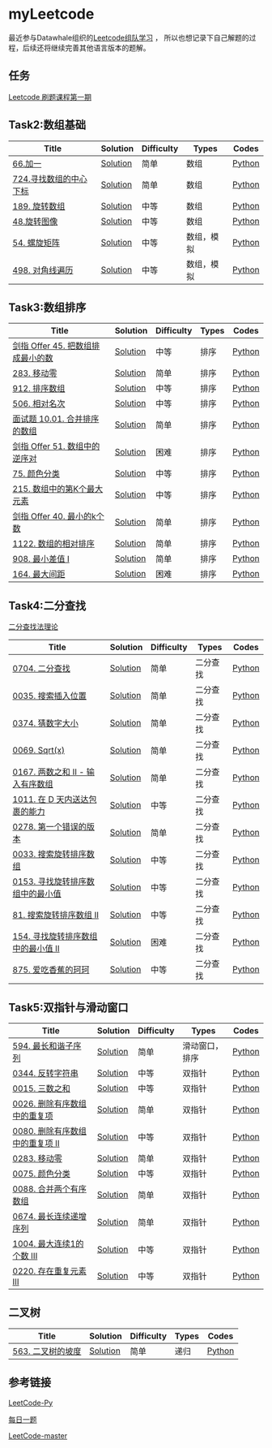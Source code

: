 # myLeetcode
最近参与Datawhale组织的[Leetcode组队学习](https://github.com/itcharge/LeetCode-Py) ，
所以也想记录下自己解题的过程，后续还将继续完善其他语言版本的题解。

## 任务
[Leetcode 刷题课程第一期](https://github.com/itcharge/LeetCode-Py/blob/main/Assets/Course/Course-01.md)

## Task2:数组基础
| Title                                                        | Solution                                                     | Difficulty | Types         | Codes    |
| ------------------------------------------------------------ | ------------------------------------------------------------ | ---------- | ---------------- | ---------------- |
| [66.加一](https://leetcode-cn.com/problems/plus-one/)| [Solution](https://github.com/ironartisan/myLeetcode/blob/main/algorithms/066.%20%E5%8A%A0%E4%B8%80.md) | 简单 | 数组 | [Python](./python/066.加一.py) |
| [724.寻找数组的中⼼下标](https://leetcode-cn.com/problems/rotate-array/)| [Solution](https://github.com/ironartisan/myLeetcode/blob/main/algorithms/724.%20%E5%AF%BB%E6%89%BE%E6%95%B0%E7%BB%84%E7%9A%84%E4%B8%AD%E5%BF%83%E4%B8%8B%E6%A0%87.md) | 简单  | 数组 | [Python](./python/724.寻找数组的中心下标.py)|
| [189. 旋转数组](https://leetcode-cn.com/problems/rotate-array/)| [Solution](https://github.com/ironartisan/myLeetcode/blob/main/algorithms/189.%20%E6%97%8B%E8%BD%AC%E6%95%B0%E7%BB%84.md) | 中等  | 数组 |  [Python](./python/189.旋转数组.py) |
| [48.旋转图像](https://leetcode-cn.com/problems/rotate-image/)| [Solution](https://github.com/ironartisan/myLeetcode/blob/main/algorithms/48.%20%E6%97%8B%E8%BD%AC%E5%9B%BE%E5%83%8F.md) | 中等  | 数组 | [Python](./python/48.旋转图像.py)  |
| [54. 螺旋矩阵](https://leetcode-cn.com/problems/spiral-matrix/)| [Solution](https://github.com/ironartisan/myLeetcode/blob/main/algorithms/54.%20%E8%9E%BA%E6%97%8B%E7%9F%A9%E9%98%B5.md) | 中等  | 数组，模拟 | [Python](./python/54.螺旋矩阵.py)  |
| [498. 对角线遍历](https://leetcode-cn.com/problems/diagonal-traverse/)| [Solution](https://github.com/ironartisan/myLeetcode/blob/main/algorithms/498.%20%E5%AF%B9%E8%A7%92%E7%BA%BF%E9%81%8D%E5%8E%86.md) | 中等  | 数组，模拟 |[Python](./python/498.对角线遍历.py)   |

[comment]: <> "| []&#40;&#41;| [Python]&#40;&#41; | 中等 | 排序 |"


[comment]: <> "## 排序基础算法"

[comment]: <> "| Title                                                        | Solution                                                     | "

[comment]: <> "| ------------------------------------------------------------ | ------------------------------------------------------------ |"

[comment]: <> "| 1.冒泡排序| [Python]&#40;&#41;"

[comment]: <> "| 2.插入排序| [Python]&#40;https://github.com/ironartisan/myLeetcode/blob/main/algorithms/sort/%E6%8F%92%E5%85%A5%E6%8E%92%E5%BA%8F.md&#41;"

[comment]: <> "| 3.选择排序| [Python]&#40;&#41;"

[comment]: <> "| 4.希尔排序| [Python]&#40;&#41;"

[comment]: <> "| 5.归并排序| [Python]&#40;&#41;"

[comment]: <> "| **6.快速排序**| [Python]&#40;&#41;"

[comment]: <> "| **7.堆排序**| [Python]&#40;&#41;"

[comment]: <> "| 8.计数排序| [Python]&#40;&#41;"

[comment]: <> "| 9.桶排序| [Python]&#40;&#41;"

[comment]: <> "| 10.基数排序| [Python]&#40;&#41;"



## Task3:数组排序

| Title                                                        | Solution                                                     | Difficulty | Types          | Codes     |
| ------------------------------------------------------------ | ------------------------------------------------------------ | ---------- | ---------------- | ---------------- |
| [剑指 Offer 45. 把数组排成最小的数](https://leetcode-cn.com/problems/ba-shu-zu-pai-cheng-zui-xiao-de-shu-lcof/)| [Solution](https://github.com/ironartisan/myLeetcode/blob/main/algorithms/%E5%89%91%E6%8C%87%20Offer%2045.%20%E6%8A%8A%E6%95%B0%E7%BB%84%E6%8E%92%E6%88%90%E6%9C%80%E5%B0%8F%E7%9A%84%E6%95%B0.md) | 中等 | 排序 | [Python](python/剑指Offer45.把数组排成最小的数.py) |
| [283. 移动零](https://leetcode-cn.com/problems/move-zeroes/)| [Solution](https://github.com/ironartisan/myLeetcode/blob/main/algorithms/283.%20%E7%A7%BB%E5%8A%A8%E9%9B%B6.md) | 简单 | 排序 | [Python](./python/283.移动零.py) |
| [912. 排序数组](https://leetcode-cn.com/problems/sort-an-array/)| [Solution](https://github.com/ironartisan/myLeetcode/blob/main/algorithms/912.%20%E6%8E%92%E5%BA%8F%E6%95%B0%E7%BB%84.md) | 中等 | 排序 | [Python](./python/912.排序数组.py) |
| [506. 相对名次](https://leetcode-cn.com/problems/relative-ranks/)| [Solution](https://github.com/ironartisan/myLeetcode/blob/main/algorithms/506.%20%E7%9B%B8%E5%AF%B9%E5%90%8D%E6%AC%A1.md) | 中等 | 排序 | [Python](./python/506.相对名次.py) |
| [面试题 10.01. 合并排序的数组](https://leetcode-cn.com/problems/sorted-merge-lcci/)| [Solution](https://github.com/ironartisan/myLeetcode/blob/main/algorithms/%E5%89%91%E6%8C%87%20Offer%2045.%20%E6%8A%8A%E6%95%B0%E7%BB%84%E6%8E%92%E6%88%90%E6%9C%80%E5%B0%8F%E7%9A%84%E6%95%B0.md) | 简单 | 排序 | [Python](./python/面试题10.01.合并排序的数组.py) |
| [剑指 Offer 51. 数组中的逆序对](https://leetcode-cn.com/problems/shu-zu-zhong-de-ni-xu-dui-lcof/)| [Solution](https://github.com/ironartisan/myLeetcode/blob/main/algorithms/%E5%89%91%E6%8C%87%20Offer%2051.%20%E6%95%B0%E7%BB%84%E4%B8%AD%E7%9A%84%E9%80%86%E5%BA%8F%E5%AF%B9.md) | 困难 | 排序 | [Python](./python/剑指Offer51.数组中的逆序对.py) |
| [75. 颜色分类](https://leetcode-cn.com/problems/sort-colors/)| [Solution](https://github.com/ironartisan/myLeetcode/blob/main/algorithms/75.%20%E9%A2%9C%E8%89%B2%E5%88%86%E7%B1%BB.md) | 中等 | 排序 | [Python](./python/75.颜色分类.py) |
| [215. 数组中的第K个最大元素](https://leetcode-cn.com/problems/kth-largest-element-in-an-array/)| [Solution](https://github.com/ironartisan/myLeetcode/blob/main/algorithms/215.%20%E6%95%B0%E7%BB%84%E4%B8%AD%E7%9A%84%E7%AC%ACK%E4%B8%AA%E6%9C%80%E5%A4%A7%E5%85%83%E7%B4%A0.md) | 中等 | 排序 | [Python](./python/215.数组中的第K个最大元素.py) |
| [剑指 Offer 40. 最小的k个数](https://leetcode-cn.com/problems/zui-xiao-de-kge-shu-lcof/)| [Solution](https://github.com/ironartisan/myLeetcode/blob/main/algorithms/%E5%89%91%E6%8C%87%20Offer%2040.%20%E6%9C%80%E5%B0%8F%E7%9A%84k%E4%B8%AA%E6%95%B0.md) | 简单 | 排序 | [Python](./python/剑指Offer40.最小的k个数.py) |
| [1122. 数组的相对排序](https://leetcode-cn.com/problems/relative-sort-array/)| [Solution](https://github.com/ironartisan/myLeetcode/blob/main/algorithms/1122.%20%E6%95%B0%E7%BB%84%E7%9A%84%E7%9B%B8%E5%AF%B9%E6%8E%92%E5%BA%8F.md) | 简单 | 排序 | [Python](./python/1122.数组的相对排序.py) |
| [908. 最小差值 I](https://leetcode-cn.com/problems/smallest-range-i/)| [Solution](https://github.com/ironartisan/myLeetcode/blob/main/algorithms/908.%20%E6%9C%80%E5%B0%8F%E5%B7%AE%E5%80%BC%20I.md) | 简单 | 排序 | [Python](./python/908.最小差值I.py) |
| [164. 最大间距](https://leetcode-cn.com/problems/maximum-gap/)| [Solution](https://github.com/ironartisan/myLeetcode/blob/main/algorithms/164.%E6%9C%80%E5%A4%A7%E9%97%B4%E8%B7%9D.md) | 困难 | 排序 | [Python](./python/164.最大间距.py) |

## Task4:二分查找
[二分查找法理论](https://github.com/ironartisan/myLeetcode/blob/main/base/%E4%BA%8C%E5%88%86%E6%9F%A5%E6%89%BE%E6%B3%95%E7%90%86%E8%AE%BA.md)

| Title                                                        | Solution                                                     | Difficulty | Types         | Codes    |
| ------------------------------------------------------------ | ------------------------------------------------------------ | ---------- | ---------------- | ---------------- |
| [0704. 二分查找](https://leetcode-cn.com/problems/binary-search/) | [Solution](https://github.com/ironartisan/myLeetcode/blob/main/algorithms/704.%20%E4%BA%8C%E5%88%86%E6%9F%A5%E6%89%BE.md) | 简单 | 二分查找 | [Python](./python/704.二分查找.py) |
| [0035. 搜索插入位置](https://leetcode-cn.com/problems/search-insert-position/) | [Solution](https://github.com/ironartisan/myLeetcode/blob/main/algorithms/35.%20%E6%90%9C%E7%B4%A2%E6%8F%92%E5%85%A5%E4%BD%8D%E7%BD%AE.md) | 简单 | 二分查找 | [Python](./python/35.搜索插入位置.py) |
| [0374. 猜数字大小](https://leetcode-cn.com/problems/guess-number-higher-or-lower/) | [Solution](https://github.com/ironartisan/myLeetcode/blob/main/algorithms/374.%20%E7%8C%9C%E6%95%B0%E5%AD%97%E5%A4%A7%E5%B0%8F.md) | 简单 | 二分查找 | [Python](./python/374.猜数字大小.py) |
| [0069. Sqrt(x)](https://leetcode-cn.com/problems/sqrtx/)| [Solution](https://github.com/ironartisan/myLeetcode/blob/main/algorithms/69.%20Sqrt(x).md) | 简单 | 二分查找 | [Python](./python/69.Sqrt(x).py) |
| [0167. 两数之和 II - 输入有序数组](https://leetcode-cn.com/problems/two-sum-ii-input-array-is-sorted/)| [Solution](https://github.com/ironartisan/myLeetcode/blob/main/algorithms/167.%20%E4%B8%A4%E6%95%B0%E4%B9%8B%E5%92%8C%20II%20-%20%E8%BE%93%E5%85%A5%E6%9C%89%E5%BA%8F%E6%95%B0%E7%BB%84.md) | 简单 | 二分查找 | [Python](./python/167.两数之和II-输入有序数组.py) |
| [1011. 在 D 天内送达包裹的能力](https://leetcode-cn.com/problems/capacity-to-ship-packages-within-d-days/)| [Solution](https://github.com/ironartisan/myLeetcode/blob/main/algorithms/1011.%20%E5%9C%A8%20D%20%E5%A4%A9%E5%86%85%E9%80%81%E8%BE%BE%E5%8C%85%E8%A3%B9%E7%9A%84%E8%83%BD%E5%8A%9B.md) | 中等 | 二分查找 | [Python](./python/1011.在D天内送达包裹的能力.py) |
| [0278. 第一个错误的版本](https://leetcode-cn.com/problems/first-bad-version/)  | [Solution](https://github.com/ironartisan/myLeetcode/blob/main/algorithms/278.%20%E7%AC%AC%E4%B8%80%E4%B8%AA%E9%94%99%E8%AF%AF%E7%9A%84%E7%89%88%E6%9C%AC.md) | 简单 | 二分查找 | [Python](./python/278.第一个错误的版本.py) |
| [0033. 搜索旋转排序数组](https://leetcode-cn.com/problems/search-in-rotated-sorted-array/) | [Solution](https://github.com/ironartisan/myLeetcode/blob/main/algorithms/33.%20%E6%90%9C%E7%B4%A2%E6%97%8B%E8%BD%AC%E6%8E%92%E5%BA%8F%E6%95%B0%E7%BB%84.md) | 中等 | 二分查找 | [Python](./python/33.搜索旋转排序数组.py) |
| [0153. 寻找旋转排序数组中的最小值](https://leetcode-cn.com/problems/find-minimum-in-rotated-sorted-array/) | [Solution](https://github.com/ironartisan/myLeetcode/blob/main/algorithms/153.%20%E5%AF%BB%E6%89%BE%E6%97%8B%E8%BD%AC%E6%8E%92%E5%BA%8F%E6%95%B0%E7%BB%84%E4%B8%AD%E7%9A%84%E6%9C%80%E5%B0%8F%E5%80%BC.md) | 中等 | 二分查找 | [Python](./python/153.寻找旋转排序数组中的最小值.py) |
| [81. 搜索旋转排序数组 II](https://leetcode-cn.com/problems/search-in-rotated-sorted-array-ii/) | [Solution](https://github.com/ironartisan/myLeetcode/blob/main/algorithms/81.%20%E6%90%9C%E7%B4%A2%E6%97%8B%E8%BD%AC%E6%8E%92%E5%BA%8F%E6%95%B0%E7%BB%84%20%20II.md) | 中等 | 二分查找 | [Python](./python/81.搜索旋转排序数组II.py) |
| [154. 寻找旋转排序数组中的最小值 II](https://leetcode-cn.com/problems/find-minimum-in-rotated-sorted-array-ii/) | [Solution](https://github.com/ironartisan/myLeetcode/blob/main/algorithms/154.%20%E5%AF%BB%E6%89%BE%E6%97%8B%E8%BD%AC%E6%8E%92%E5%BA%8F%E6%95%B0%E7%BB%84%E4%B8%AD%E7%9A%84%E6%9C%80%E5%B0%8F%E5%80%BC%20II.md) | 困难 | 二分查找 | [Python](./python/154.寻找旋转排序数组中的最小值II.py) |
|[875. 爱吃香蕉的珂珂](https://leetcode-cn.com/problems/koko-eating-bananas/) | [Solution](https://github.com/ironartisan/myLeetcode/blob/main/algorithms/875.%20%E7%88%B1%E5%90%83%E9%A6%99%E8%95%89%E7%9A%84%E7%8F%82%E7%8F%82.md) | 中等 | 二分查找 | [Python](./python/875.爱吃香蕉的珂珂.py) |



## Task5:双指针与滑动窗口
| Title                                                        | Solution                                                     | Difficulty | Types            | Codes       |
| ------------------------------------------------------------ | ------------------------------------------------------------ | ---------- | ---------------- | ---------------- |
| [594. 最长和谐子序列](https://leetcode-cn.com/problems/longest-harmonious-subsequence/)| [Solution](https://github.com/ironartisan/myLeetcode/blob/main/algorithms/594.%20%E6%9C%80%E9%95%BF%E5%92%8C%E8%B0%90%E5%AD%90%E5%BA%8F%E5%88%97.md) | 简单 | 滑动窗口，排序 | [Python](./python/594.最长和谐子序列.py) |
| [0344. 反转字符串](https://leetcode-cn.com/problems/reverse-string/) | [Solution](https://github.com/ironartisan/myLeetcode/blob/main/algorithms/344.%20%E5%8F%8D%E8%BD%AC%E5%AD%97%E7%AC%A6%E4%B8%B2.md) | 中等 | 双指针 | [Python](./python/344.反转字符串.py) |
| [0015. 三数之和](https://leetcode-cn.com/problems/3sum/) | [Solution](https://github.com/ironartisan/myLeetcode/blob/main/algorithms/15.%20%E4%B8%89%E6%95%B0%E4%B9%8B%E5%92%8C.md) | 中等 | 双指针 | [Python](./python/15.三数之和.py) |
| [0026. 删除有序数组中的重复项](https://leetcode-cn.com/problems/remove-duplicates-from-sorted-array/)| [Solution](https://github.com/ironartisan/myLeetcode/blob/main/algorithms/26.%20%E5%88%A0%E9%99%A4%E6%9C%89%E5%BA%8F%E6%95%B0%E7%BB%84%E4%B8%AD%E7%9A%84%E9%87%8D%E5%A4%8D%E9%A1%B9.md) | 简单 | 双指针 | [Python](./python/26.删除有序数组中的重复项.py) |
| [0080. 删除有序数组中的重复项 II](https://leetcode-cn.com/problems/remove-duplicates-from-sorted-array-ii/)| [Solution](https://github.com/ironartisan/myLeetcode/blob/main/algorithms/80.%20%E5%88%A0%E9%99%A4%E6%9C%89%E5%BA%8F%E6%95%B0%E7%BB%84%E4%B8%AD%E7%9A%84%E9%87%8D%E5%A4%8D%E9%A1%B9%20II.md) | 中等 | 双指针 | [Python](./python/80.删除有序数组中的重复项II.py) |
| [0283. 移动零](https://leetcode-cn.com/problems/move-zeroes/) | [Solution](https://github.com/ironartisan/myLeetcode/blob/main/algorithms/283.%20%E7%A7%BB%E5%8A%A8%E9%9B%B6.md) | 简单 | 双指针 | [Python](./python/283.移动零.py) |
| [0075. 颜色分类](https://leetcode-cn.com/problems/sort-colors/) | [Solution](https://github.com/ironartisan/myLeetcode/blob/main/algorithms/75.%20%E9%A2%9C%E8%89%B2%E5%88%86%E7%B1%BB.md) | 中等 | 双指针 | [Python](./python/75.颜色分类.py) |
| [0088. 合并两个有序数组](https://leetcode-cn.com/problems/merge-sorted-array/) | [Solution](https://github.com/ironartisan/myLeetcode/blob/main/algorithms/88.%20%E5%90%88%E5%B9%B6%E4%B8%A4%E4%B8%AA%E6%9C%89%E5%BA%8F%E6%95%B0%E7%BB%84.md) | 简单 | 双指针 | [Python](./python/88.合并两个有序数组.py) |
| [0674. 最长连续递增序列](https://leetcode-cn.com/problems/longest-continuous-increasing-subsequence/) | [Solution](./algorithms/674.最长连续递增序列.md) | 简单 | 双指针 | [Python](./python/674.最长连续递增序列.py) |
| [1004. 最大连续1的个数 III](https://leetcode-cn.com/problems/max-consecutive-ones-iii/) | [Solution](./algorithms/1004.最大连续1的个数III.md) | 中等 | 双指针 | [Python](./python/1004.最大连续1的个数.py) |
| [0220. 存在重复元素 III](https://leetcode-cn.com/problems/contains-duplicate-iii/) | [Solution](./algorithms/220.存在重复元素III.md) | 中等 | 双指针 | [Python](./python/220.存在重复元素III.py) |

## 二叉树

| Title                                                        | Solution                                                     | Difficulty | Types            | Codes       |
| ------------------------------------------------------------ | ------------------------------------------------------------ | ---------- | ---------------- | ---------------- |
| [563. 二叉树的坡度](https://leetcode-cn.com/problems/binary-tree-tilt/)| [Solution](https://github.com/ironartisan/myLeetcode/blob/main/algorithms/563.%20%E4%BA%8C%E5%8F%89%E6%A0%91%E7%9A%84%E5%9D%A1%E5%BA%A6.md) | 简单 | 递归 | [Python](./python/563.二叉树的坡度.py) |

[comment]: <> "| []&#40;&#41;| [Python]&#40;&#41; | 中等 | 排序 |"


## 参考链接
[LeetCode-Py](https://github.com/itcharge/LeetCode-Py)

[每日一题](https://leetcode-cn.com/problemset/all/)

[LeetCode-master](https://github.com/youngyangyang04/leetcode-master)
